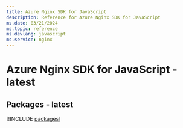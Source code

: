 ```yaml
---
title: Azure Nginx SDK for JavaScript
description: Reference for Azure Nginx SDK for JavaScript
ms.date: 03/21/2024
ms.topic: reference
ms.devlang: javascript
ms.service: nginx
---
```

# Azure Nginx SDK for JavaScript - latest
## Packages - latest
[!INCLUDE [packages](nginx-index.md)]